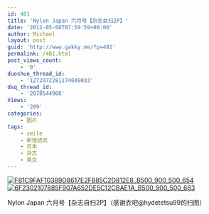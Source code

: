 ```yaml
---
id: 481
title: 'Nylon Japan 六月号【杂志自扫2P】'
date: '2012-05-08T07:59:59+08:00'
author: Michael
layout: post
guid: 'http://www.gakky.me/?p=481'
permalink: /481.html
post_views_count:
    - '0'
duoshuo_thread_id:
    - '1272072281174049033'
dsq_thread_id:
    - '2878544908'
Views:
    - '209'
categories:
    - 图片
tags:
    - smile
    - 新垣结衣
    - 日本
    - 杂志
    - 美女
---
```


[![F81C9FAF10389D8617E2F885C2D812E8_B500_900_500_654](http://www.yui-aragaki.org/wp-content/uploads/img/F81C9FAF10389D8617E2F885C2D812E8_B500_900_500_654.jpeg)](http://www.yui-aragaki.org/wp-content/uploads/img/F81C9FAF10389D8617E2F885C2D812E8_B1280_1280_782_1023.jpeg) [![6F2302107885F907A652DE5C12CBAE1A_B500_900_500_663](http://www.yui-aragaki.org/wp-content/uploads/img/6F2302107885F907A652DE5C12CBAE1A_B500_900_500_663.jpeg)](http://www.yui-aragaki.org/wp-content/uploads/img/6F2302107885F907A652DE5C12CBAE1A_B1280_1280_771_1023.jpeg)

 Nylon Japan 六月号【杂志自扫2P】（感谢衣吧@hydetetsu99的扫图）